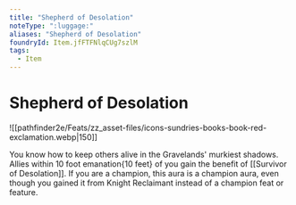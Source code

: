 ```yaml
---
title: "Shepherd of Desolation"
noteType: ":luggage:"
aliases: "Shepherd of Desolation"
foundryId: Item.jfFTFNlqCUg7szlM
tags:
  - Item
---
```


# Shepherd of Desolation
![[pathfinder2e/Feats/zz_asset-files/icons-sundries-books-book-red-exclamation.webp|150]]

You know how to keep others alive in the Gravelands' murkiest shadows. Allies within 10 foot emanation{10 feet} of you gain the benefit of [[Survivor of Desolation]]. If you are a champion, this aura is a champion aura, even though you gained it from Knight Reclaimant instead of a champion feat or feature.

